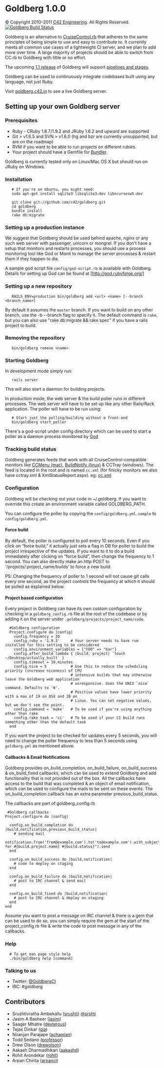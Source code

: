 # Goldberg 1.0.0

© Copyright 2010–2011 [C42 Engineering][]. All Rights Reserved. <a href='http://goldberg.c42.in/projects/goldberg'><img src='http://goldberg.c42.in/projects/goldberg.png' alt='Goldberg Build Status'></a>

Goldberg is an alternative to [CruiseControl.rb][] that adheres to the same principles of being simple to use and easy to contribute to. It currently meets all common use cases of a lightweight CI server, and we plan to add more over time. A large majority of projects should be able to switch from CC.rb to Goldberg with little or no effort.

The upcoming [1.1 release](https://github.com/c42/goldberg/issues/milestones?_pjax=true&direction=asc&sort=completeness&state=open) of Goldberg will support [pipelines and stages](http://blog.c42.in/pipelines-what-are-they-good-for).

Goldberg can be used to continuously integrate codebases built using any language, not just Ruby.

Visit [goldberg.c42.in][] to see a live Goldberg server.

## Setting up your own Goldberg server

### Prerequisites

* Ruby - CRuby 1.8.7/1.9.2 and JRuby 1.6.2 and upward are supported
* Git > v1.6.5 and SVN > v1.6.0 (hg and bzr are currently unsupported, but are on the roadmap)
* RVM if you want to be able to run projects on different rubies.
* Your project should have a Gemfile for [Bundler][].

Goldberg is currently tested only on Linux/Mac OS X but should run on JRuby on Windows.

### Installation

       # If you're on Ubuntu, you might need:
       sudo apt-get install sqlite3 libsqlite3-dev libncursesw5-dev

       git clone git://github.com/c42/goldberg.git
       cd goldberg
       bundle install
       rake db:migrate

### Setting up a production instance

We suggest that Goldberg should be used behind apache, nginx or any such web server with passenger, unicorn or mongrel. If you don't have a setup that monitors and restarts processes, you should use a process monitoring tool like God or Monit to manage the server processes & restart them if they happen to die.

A sample god script file <code>config/god-script.rb</code> is available with Goldberg. Details for setting up God can be found at [http://god.rubyforge.org/]

### Setting up a new repository

       RAILS_ENV=production bin/goldberg add <url> <name> [--branch <branch_name>]

By default it assumes the <code>master</code> branch. If you want to build on any other branch, use the -b --branch flag to specify it. The default command is <code>rake</code>, but you can also use "rake db:migrate && rake spec" if you have a rails project to build.

### Removing the repository

       bin/goldberg remove <name>

### Starting Goldberg

In development mode simply run:

       rails server

This will also start a daemon for building projects.

In production mode, the web server & the build poller runs in different processes. The web server will have to be set up like any other Rails/Rack application. The poller will have to be run using:

       # Start just the polling/building without a front-end
       bin/goldberg start_poller

There's a god-script under config directory which can be used to start a poller as a daemon process monitored by [God](https://github.com/mojombo/god)

### Tracking build status

Goldberg generates feeds that work with all CruiseControl-compatible monitors like [CCMenu (mac)][], [BuildNotify (linux)][] & CCTray (windows). The feed is located in the root and is named `cc.xml` (for finicky monitors we also have cctray.xml & XmlStatusReport.aspx). eg: [cc.xml](http://goldberg.c42.in/cc.xml)

### Configuration

Goldberg will be checking out your code in ~/.goldberg. If you want to override this create an environment variable called GOLDBERG\_PATH.

You can configure the poller by copying the `config/goldberg.yml.sample` to `config/goldberg.yml`.

#### Force build

By default, the poller is configured to poll every 10 seconds. Even if you click on “force build,” it actually just sets a flag in DB for poller to build the project irrespective of the updates. If you want to it to do a build immediately after clicking on “force build”, then change the frequency to 1 second.
You can also directly make an http POST to '/projects/:project_name/builds' to force a new build.

PS: Changing the frequency of poller to 1 second will not cause git calls every one second, as the project controls the frequency at which it should be polled as explained below.

#### Project based configuration

Every project in Goldberg can have its own custom configuration by checking in a `goldberg_config.rb` file at the root of the codebase or by adding it on the server under `.goldberg/projects/project_name/code`.

      #Goldberg configuration
      Project.configure do |config|
        config.frequency = 20
        config.ruby = '1.9.2'     # Your server needs to have rvm installed for this setting to be considered
        config.environment_variables = {"FOO" => "bar"}
        config.after_build lambda { |build, project| `touch ~/Desktop/actually_built` }
        config.timeout = 10.minutes
        config.nice = 5           # Use this to reduce the scheduling priority (increase niceness) of CPU
                                  # intensive builds that may otherwise leave the Goldberg web application
                                  # unresponsive. Uses the UNIX `nice` command. Defaults to '0'.
                                  # Positive values have lower priority with a max of 19 on OSX and 20 on
                                  # Linux. You can set negative values, but we don't see the point.
        config.command = 'make'   # To be used if you're using anything other than rake
        config.rake_task = 'ci'   # To be used if your CI build runs something other than the default task
      end

If you want the project to be checked for updates every 5 seconds, you will need to change the poller frequency to less than 5 seconds using `goldberg.yml` as mentioned above.

#### Callbacks & Email Notifications

Goldberg provides on_build_completion, on_build_failure, on_build_success & on_build_fixed callbacks, which can be used to extend Goldberg and add functionality that is not provided out of the box. All the callbacks have access to the build that was completed & an object of email notification, which can be used to configure the mails to be sent on these events. The on_build_completion callback has an extra parameter previous_build_status.

The callbacks are part of goldberg_config.rb

     #Goldberg callbacks
    Project.configure do |config|

      config.on_build_completion do |build,notification,previous_build_status|
        # sending mail
        notification.from('from@example.com').to('to@example.com').with_subject("build for #{build.project.name} #{build.status}").send
      end

      config.on_build_success do |build,notification|
        # code to deploy on staging
      end

      config.on_build_failure do |build,notification|
        # post to IRC channel & send mail
      end

      config.on_build_fixed do |build,notification|
        # post to IRC channel & deploy on staging
      end
    end

Assume you want to post a message on IRC channel & there is a gem that can be used to do so, you can simply require the gem at the start of the project_config.rb file & write the code to post message in any of the callbacks.

### Help

      # To get man page style help
      ./bin/goldberg help [command]

### Talking to us

-   Twitter: [@GoldbergCI](http://twitter.com/GoldbergCI 'GoldbergCI')
-   IRC: #goldberg

## Contributors

-   Srushtivratha Ambekallu ([srushti][]) [@srshti](http://twitter.com/srshti 'srshti')
-   Jasim A Basheer ([jasim][])
-   Saager Mhatre ([dexterous][])
-   Tejas Dinkar ([gja][])
-   Niranjan Parajape ([achamian][])
-   Todd Sedano ([professor][])
-   Drew Olson ([drewolson][])
-   Aakash Dharmadhikari ([aakashd][])
-   Rohit Arondekar ([rohit][])
-   Arpan Chinta ([arpancj][])

  [C42 Engineering]: http://c42.in
  [CruiseControl.rb]: https://github.com/thoughtworks/cruisecontrol.rb
  [goldberg.c42.in]: http://goldberg.c42.in
  [Bundler]: http://gembundler.com/
  [CCMenu (mac)]: http://ccmenu.sourceforge.net/
  [BuildNotify (linux)]: https://bitbucket.org/Anay/buildnotify/wiki/Home
  [goldberg.c42.in/XmlStatusReport.aspx]: http://goldberg.c42.in/XmlStatusReport.aspx
  [srushti]: http://github.com/srushti
  [srushtitwitter]: http://github.com/srshti
  [jasim]: http://github.com/jasim
  [dexterous]: http://github.com/dexterous
  [gja]: http://github.com/gja
  [achamian]: http://github.com/achamian
  [professor]: http://github.com/professor
  [drewolson]: http://github.com/drewolson
  [aakashd]: http://github.com/aakashd
  [rohit]: http://github.com/rohit
  [arpancj]: http://github.com/arpancj
